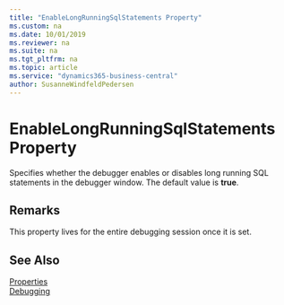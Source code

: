 ```yaml
---
title: "EnableLongRunningSqlStatements Property"
ms.custom: na
ms.date: 10/01/2019
ms.reviewer: na
ms.suite: na
ms.tgt_pltfrm: na
ms.topic: article
ms.service: "dynamics365-business-central"
author: SusanneWindfeldPedersen
---
```


# EnableLongRunningSqlStatements Property

Specifies whether the debugger enables or disables long running SQL statements in the debugger window. The default value is **true**.

## Remarks  
This property lives for the entire debugging session once it is set.

## See Also  
[Properties](devenv-properties.md)  
[Debugging](../devenv-debugging.md)  